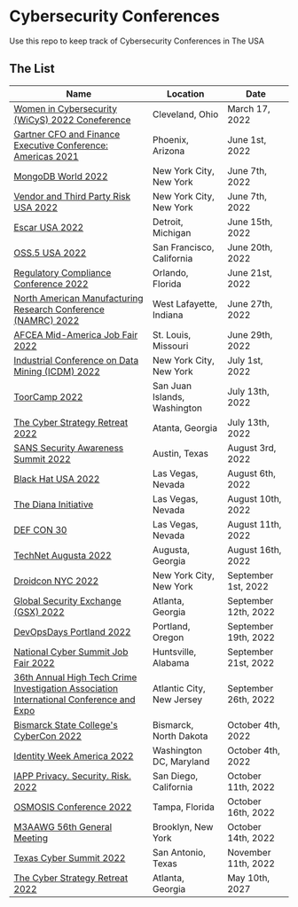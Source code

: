 # Cybersecurity Conferences
Use this repo to keep track of Cybersecurity Conferences in The USA



## The List

|Name |  Location | Date |
|--- | --- | ------------- |
|[Women in Cybersecurity (WiCyS) 2022 Coneference](https://www.wicys.org/events/wicys-2022/) | Cleveland, Ohio | March 17, 2022 | |
|[Gartner CFO and Finance Executive Conference: Americas 2021](https://www.gartner.com/en/conferences/na/cfo-finance-us) | Phoenix, Arizona | June 1st, 2022 | |
|[MongoDB World 2022](https://www.mongodb.com/world-2022) | New York City, New York | June 7th, 2022 | |
|[Vendor and Third Party Risk USA 2022](https://www.cefpro.com/forthcoming-events/vendor-risk-usa/?ref=infosec-conferenc) | New York City, New York | June 7th, 2022 | |
|[Escar USA 2022](https://www.escar.info/escar-usa.html?ref=infosec-conferences.com) | Detroit, Michigan | June 15th, 2022 | |
|[OSS.5 USA 2022](https://www.oss-5-usa.com/) | San Francisco, California | June 20th, 2022  | |
|[Regulatory Compliance Conference 2022](https://www.aba.com/training-events/conferences/regulatory-compliance-conference) | Orlando, Florida | June 21st, 2022 | |
|[North American Manufacturing Research Conference (NAMRC) 2022](https://namrc.sme.org/) | West Lafayette, Indiana | June 27th, 2022 | |
|[AFCEA Mid-America Job Fair 2022](https://website.eventpower.com/22TN-MA/Home) | St. Louis, Missouri | June 29th, 2022 ||
|[Industrial Conference on Data Mining (ICDM) 2022](https://icdm22.cse.usf.edu/key-dates.html) | New York City, New York | July 1st, 2022 | |
|[ToorCamp 2022](https://toorcamp.toorcon.net/registration/) | San Juan Islands, Washington | July 13th, 2022 | |
|[The Cyber Strategy Retreat 2022](https://www.cyberstrategyretreat.com/?ref=infosec-conferences.com) | Atanta, Georgia | July 13th, 2022 | |
|[SANS Security Awareness Summit 2022](https://www.sans.org/security-awareness-training/career-development/summits/) | Austin, Texas | August 3rd, 2022 | |
|[Black Hat USA 2022](https://www.blackhat.com/upcoming.html#usa) | Las Vegas, Nevada | August 6th, 2022 | |
|[The Diana Initiative](https://www.dianainitiative.org/) | Las Vegas, Nevada | August 10th, 2022 | |
|[DEF CON 30](https://defcon.org/) | Las Vegas, Nevada | August 11th, 2022 | |
|[TechNet Augusta 2022](https://events.afcea.org/Augusta22/Public/enter.aspx) | Augusta, Georgia | August 16th, 2022 | |
|[Droidcon NYC 2022](https://www.droidcon.com/events/droidcon-nyc-2022/) | New York City, New York | September 1st, 2022 | |
|[Global Security Exchange (GSX) 2022](https://www.gsx.org/save-the-date/) | Atlanta, Georgia | September 12th, 2022 | |
|[DevOpsDays Portland 2022](https://devopsdays.org/events/2022-portland-or/welcome) | Portland, Oregon | September 19th, 2022 | |
|[National Cyber Summit Job Fair 2022](https://www.govevents.com/details/48621/national-cyber-summit-job-fair)| Huntsville, Alabama | September 21st, 2022 | |
|[36th Annual High Tech Crime Investigation Association International Conference and Expo](https://www.htciaconference.org/) | Atlantic City, New Jersey | September 26th, 2022 | |
|[Bismarck State College's CyberCon 2022](https://cyberconbsc.com/) | Bismarck, North Dakota  | October 4th, 2022 | |
|[Identity Week America 2022](https://www.terrapinn.com/exhibition/identity-week-america/index.stm) | Washington DC, Maryland | October 4th, 2022 | |
|[IAPP Privacy. Security. Risk. 2022](https://iapp.org/conference/iapp-privacy-security-risk) | San Diego, California | October 11th, 2022 | |
|[OSMOSIS Conference 2022](https://www.osmosiscon.com/?ref=infosec-conferences.com) | Tampa, Florida  | October 16th, 2022 | |
|[M3AAWG 56th General Meeting](https://www.m3aawg.org/upcoming-meetingsv2) | Brooklyn, New York | October 14th, 2022 | |
|[Texas Cyber Summit 2022](https://texascyber.com) | San Antonio, Texas | November 11th, 2022 | |
|[The Cyber Strategy Retreat 2022](https://www.cyberstrategyretreat.com/?ref=infosec-conferences.com) | Atlanta, Georgia | May 10th, 2027 | |
